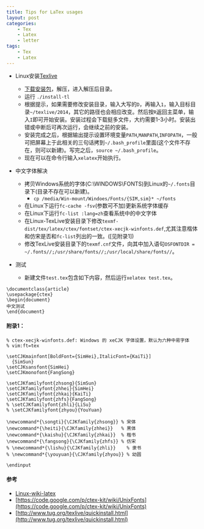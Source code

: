 ```yaml
---
title: Tips for LaTex usages
layout: post
categories:
    - Tex
    - Latex
    - letter
tags:
    - Tex
    - Latex
---
```


* Linux安装[Texlive](http://tug.org/texlive/)
    * [下载安装包](http://mirror.ctan.org/systems/texlive/tlnet/install-tl-unx.tar.gz)，解压，进入解压后目录。
    * 运行 `./install-tl`
    * 根据提示，如果需要修改安装目录，输入大写的`D`，再输入`1`，输入目标目录`~/texlive/2014`，其它的路径也会相应改变。然后按`R`返回主菜单，输入`I`即可开始安装。安装过程会下载挺多文件，大约需要1-3小时。安装出错或中断后可再次运行，会继续之前的安装。
    * 安装完成之后，根据输出提示设置环境变量`PATH`,`MANPATH`,`INFOPATH`，一般可把屏幕上于此相关的三句话拷到`~/.bash_profile`里面(这个文件不存在，则可以新建)。写完之后，`source ~/.bash_profile`。
    * 现在可以在命令行输入`xelatex`开始执行。

* 中文字体解决
    * 拷贝Windows系统的字体(C:\WINDOWS\FONTS)到Linux的`~/.fonts`目录下(目录不存在可以新建)。
        * `cp /media/Win-mount/Windoes/Fonts/{SIM,sim}* ~/fonts` 
    * 在Linux下运行`fc-cache -fsv`(参数可不加)更新系统字体缓存
    * 在Linux下运行`fc-list :lang=zh`查看系统中的中文字体
    * 在Linux-TexLive安装目录下修改`texmf-dist/tex/latex/ctex/fontset/ctex-xecjk-winfonts.def`,尤其注意楷体和仿宋是否和`fc-list`列出的一致。([见附录1])
    * 修改TexLive安装目录下的`texmf.cnf`文件，向其中加入语句`OSFONTDIR = ~/.fonts//;/usr/share/fonts//;/usr/local/share/fonts//`。

* 测试
	* 新建文件`test.tex`包含如下内容，然后运行`xelatex test.tex`。

```
\documentclass{article}
\usepackage{ctex}
\begin{document}
中文测试
\end{document}
```

#### 附录1：

```
% ctex-xecjk-winfonts.def: Windows 的 xeCJK 字体设置，默认为六种中易字体
% vim:ft=tex

\setCJKmainfont[BoldFont={SimHei},ItalicFont={KaiTi}]
  {SimSun}
\setCJKsansfont{SimHei}
\setCJKmonofont{FangSong}

\setCJKfamilyfont{zhsong}{SimSun}
\setCJKfamilyfont{zhhei}{SimHei}
\setCJKfamilyfont{zhkai}{KaiTi}
\setCJKfamilyfont{zhfs}{FangSong}
% \setCJKfamilyfont{zhli}{LiSu}
% \setCJKfamilyfont{zhyou}{YouYuan}

\newcommand*{\songti}{\CJKfamily{zhsong}} % 宋体
\newcommand*{\heiti}{\CJKfamily{zhhei}}   % 黑体
\newcommand*{\kaishu}{\CJKfamily{zhkai}}  % 楷书
\newcommand*{\fangsong}{\CJKfamily{zhfs}} % 仿宋
% \newcommand*{\lishu}{\CJKfamily{zhli}}    % 隶书
% \newcommand*{\youyuan}{\CJKfamily{zhyou}} % 幼圆

\endinput
```
#### 参考

* [Linux-wiki-latex](http://linux-wiki.cn/wiki/LaTeX%E4%B8%AD%E6%96%87%E6%8E%92%E7%89%88%EF%BC%88%E4%BD%BF%E7%94%A8XeTeX%EF%BC%89#cite_note-2)
* [https://code.google.com/p/ctex-kit/wiki/UnixFonts](https://code.google.com/p/ctex-kit/wiki/UnixFonts)
* [http://www.tug.org/texlive/quickinstall.html](http://www.tug.org/texlive/quickinstall.html)
